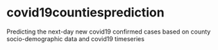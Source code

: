 # covid19countiesprediction
Predicting the next-day new covid19 confirmed cases based on county socio-demographic data and covid19 timeseries
